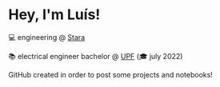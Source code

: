 # Hey, I'm Luís!

💻 engineering @ <a href=https://stara.com.br/en>Stara</a>

📚 electrical engineer bachelor @ <a href=https://www.upf.br>UPF</a> (🎓 july 2022)

GitHub created in order to post some projects and notebooks!
